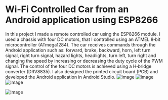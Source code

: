 # Wi-Fi Controlled Car from an Android application using ESP8266

In this project I made a remote controlled car using the ESP8266 module. I used a
chassis with four DC motors, that I controlled using an ATMEL 8‐bit microcontroller
(ATmega1284). The car receives commands through the Android application such as:
forward, brake, backward, horn, left turn signal, right turn signal, hazard lights,
headlights, turn left, turn right and changing the speed by increasing or decreasing the
duty cycle of the PWM signal. The control of the four DC motors is achieved using a
H‐bridge converter (DRV8835). I also designed the printed circuit board (PCB) and
developed the Android application in Android Studio.
![image](https://github.com/user-attachments/assets/c6198bc8-a951-4a00-9405-cc71759a3d86)
![image](https://github.com/user-attachments/assets/0edf45a7-08bf-46fc-956f-143aeaba3691)
![image](https://github.com/user-attachments/assets/47839563-4c5d-4601-96b9-67567f62ec55)

![image](https://github.com/user-attachments/assets/235e1265-170d-46ce-a999-303ad1a066df)
